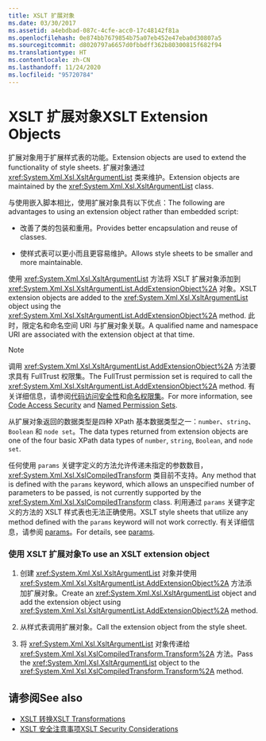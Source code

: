 ```yaml
---
title: XSLT 扩展对象
ms.date: 03/30/2017
ms.assetid: a4ebdbad-087c-4cfe-acc0-17c48142f81a
ms.openlocfilehash: 0e874bb7679854b75a07eb452e47eba0d30807a5
ms.sourcegitcommit: d8020797a6657d0fbbdff362b80300815f682f94
ms.translationtype: HT
ms.contentlocale: zh-CN
ms.lasthandoff: 11/24/2020
ms.locfileid: "95720784"
---
```

# <a name="xslt-extension-objects"></a><span data-ttu-id="ef991-102">XSLT 扩展对象</span><span class="sxs-lookup"><span data-stu-id="ef991-102">XSLT Extension Objects</span></span>

<span data-ttu-id="ef991-103">扩展对象用于扩展样式表的功能。</span><span class="sxs-lookup"><span data-stu-id="ef991-103">Extension objects are used to extend the functionality of style sheets.</span></span> <span data-ttu-id="ef991-104">扩展对象通过 <xref:System.Xml.Xsl.XsltArgumentList> 类来维护。</span><span class="sxs-lookup"><span data-stu-id="ef991-104">Extension objects are maintained by the <xref:System.Xml.Xsl.XsltArgumentList> class.</span></span>  
  
 <span data-ttu-id="ef991-105">与使用嵌入脚本相比，使用扩展对象具有以下优点：</span><span class="sxs-lookup"><span data-stu-id="ef991-105">The following are advantages to using an extension object rather than embedded script:</span></span>  
  
- <span data-ttu-id="ef991-106">改善了类的包装和重用。</span><span class="sxs-lookup"><span data-stu-id="ef991-106">Provides better encapsulation and reuse of classes.</span></span>  
  
- <span data-ttu-id="ef991-107">使样式表可以更小而且更容易维护。</span><span class="sxs-lookup"><span data-stu-id="ef991-107">Allows style sheets to be smaller and more maintainable.</span></span>  
  
 <span data-ttu-id="ef991-108">使用 <xref:System.Xml.Xsl.XsltArgumentList> 方法将 XSLT 扩展对象添加到 <xref:System.Xml.Xsl.XsltArgumentList.AddExtensionObject%2A> 对象。</span><span class="sxs-lookup"><span data-stu-id="ef991-108">XSLT extension objects are added to the <xref:System.Xml.Xsl.XsltArgumentList> object using the <xref:System.Xml.Xsl.XsltArgumentList.AddExtensionObject%2A> method.</span></span> <span data-ttu-id="ef991-109">此时，限定名和命名空间 URI 与扩展对象关联。</span><span class="sxs-lookup"><span data-stu-id="ef991-109">A qualified name and namespace URI are associated with the extension object at that time.</span></span>  
  
> [!NOTE]
> <span data-ttu-id="ef991-110">调用 <xref:System.Xml.Xsl.XsltArgumentList.AddExtensionObject%2A> 方法要求具有 FullTrust 权限集。</span><span class="sxs-lookup"><span data-stu-id="ef991-110">The FullTrust permission set is required to call the <xref:System.Xml.Xsl.XsltArgumentList.AddExtensionObject%2A> method.</span></span> <span data-ttu-id="ef991-111">有关详细信息，请参阅[代码访问安全性](../../../framework/misc/code-access-security.md)和[命名权限集](/previous-versions/dotnet/netframework-4.0/4652tyx7(v=vs.100))。</span><span class="sxs-lookup"><span data-stu-id="ef991-111">For more information, see [Code Access Security](../../../framework/misc/code-access-security.md) and [Named Permission Sets](/previous-versions/dotnet/netframework-4.0/4652tyx7(v=vs.100)).</span></span>  
  
 <span data-ttu-id="ef991-112">从扩展对象返回的数据类型是四种 XPath 基本数据类型之一：`number`、`string`、`Boolean` 和 `node set`。</span><span class="sxs-lookup"><span data-stu-id="ef991-112">The data types returned from extension objects are one of the four basic XPath data types of `number`, `string`, `Boolean`, and `node set`.</span></span>  
  
 <span data-ttu-id="ef991-113">任何使用 `params` 关键字定义的方法允许传递未指定的参数数目，<xref:System.Xml.Xsl.XslCompiledTransform> 类目前不支持。</span><span class="sxs-lookup"><span data-stu-id="ef991-113">Any method that is defined with the `params` keyword, which allows an unspecified number of parameters to be passed, is not currently supported by the <xref:System.Xml.Xsl.XslCompiledTransform> class.</span></span> <span data-ttu-id="ef991-114">利用通过 `params` 关键字定义的方法的 XSLT 样式表也无法正确使用。</span><span class="sxs-lookup"><span data-stu-id="ef991-114">XSLT style sheets that utilize any method defined with the `params` keyword will not work correctly.</span></span> <span data-ttu-id="ef991-115">有关详细信息，请参阅 [params](../../../csharp/language-reference/keywords/params.md)。</span><span class="sxs-lookup"><span data-stu-id="ef991-115">For details, see [params](../../../csharp/language-reference/keywords/params.md).</span></span>  
  
### <a name="to-use-an-xslt-extension-object"></a><span data-ttu-id="ef991-116">使用 XSLT 扩展对象</span><span class="sxs-lookup"><span data-stu-id="ef991-116">To use an XSLT extension object</span></span>  
  
1. <span data-ttu-id="ef991-117">创建 <xref:System.Xml.Xsl.XsltArgumentList> 对象并使用 <xref:System.Xml.Xsl.XsltArgumentList.AddExtensionObject%2A> 方法添加扩展对象。</span><span class="sxs-lookup"><span data-stu-id="ef991-117">Create an <xref:System.Xml.Xsl.XsltArgumentList> object and add the extension object using <xref:System.Xml.Xsl.XsltArgumentList.AddExtensionObject%2A> method.</span></span>  
  
2. <span data-ttu-id="ef991-118">从样式表调用扩展对象。</span><span class="sxs-lookup"><span data-stu-id="ef991-118">Call the extension object from the style sheet.</span></span>  
  
3. <span data-ttu-id="ef991-119">将 <xref:System.Xml.Xsl.XsltArgumentList> 对象传递给 <xref:System.Xml.Xsl.XslCompiledTransform.Transform%2A> 方法。</span><span class="sxs-lookup"><span data-stu-id="ef991-119">Pass the <xref:System.Xml.Xsl.XsltArgumentList> object to the <xref:System.Xml.Xsl.XslCompiledTransform.Transform%2A> method.</span></span>  
  
## <a name="see-also"></a><span data-ttu-id="ef991-120">请参阅</span><span class="sxs-lookup"><span data-stu-id="ef991-120">See also</span></span>

- [<span data-ttu-id="ef991-121">XSLT 转换</span><span class="sxs-lookup"><span data-stu-id="ef991-121">XSLT Transformations</span></span>](xslt-transformations.md)
- [<span data-ttu-id="ef991-122">XSLT 安全注意事项</span><span class="sxs-lookup"><span data-stu-id="ef991-122">XSLT Security Considerations</span></span>](xslt-security-considerations.md)
